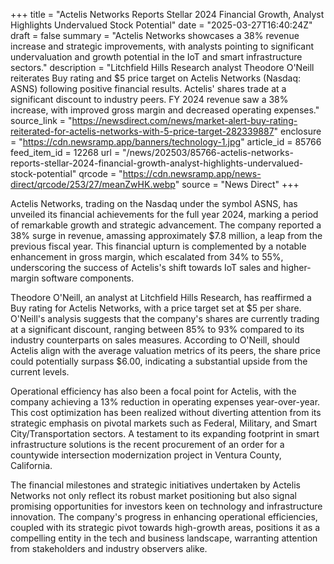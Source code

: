 +++
title = "Actelis Networks Reports Stellar 2024 Financial Growth, Analyst Highlights Undervalued Stock Potential"
date = "2025-03-27T16:40:24Z"
draft = false
summary = "Actelis Networks showcases a 38% revenue increase and strategic improvements, with analysts pointing to significant undervaluation and growth potential in the IoT and smart infrastructure sectors."
description = "Litchfield Hills Research analyst Theodore O'Neill reiterates Buy rating and $5 price target on Actelis Networks (Nasdaq: ASNS) following positive financial results. Actelis' shares trade at a significant discount to industry peers. FY 2024 revenue saw a 38% increase, with improved gross margin and decreased operating expenses."
source_link = "https://newsdirect.com/news/market-alert-buy-rating-reiterated-for-actelis-networks-with-5-price-target-282339887"
enclosure = "https://cdn.newsramp.app/banners/technology-1.jpg"
article_id = 85766
feed_item_id = 12268
url = "/news/202503/85766-actelis-networks-reports-stellar-2024-financial-growth-analyst-highlights-undervalued-stock-potential"
qrcode = "https://cdn.newsramp.app/news-direct/qrcode/253/27/meanZwHK.webp"
source = "News Direct"
+++

<p>Actelis Networks, trading on the Nasdaq under the symbol ASNS, has unveiled its financial achievements for the full year 2024, marking a period of remarkable growth and strategic advancement. The company reported a 38% surge in revenue, amassing approximately $7.8 million, a leap from the previous fiscal year. This financial upturn is complemented by a notable enhancement in gross margin, which escalated from 34% to 55%, underscoring the success of Actelis's shift towards IoT sales and higher-margin software components.</p><p>Theodore O'Neill, an analyst at Litchfield Hills Research, has reaffirmed a Buy rating for Actelis Networks, with a price target set at $5 per share. O'Neill's analysis suggests that the company's shares are currently trading at a significant discount, ranging between 85% to 93% compared to its industry counterparts on sales measures. According to O'Neill, should Actelis align with the average valuation metrics of its peers, the share price could potentially surpass $6.00, indicating a substantial upside from the current levels.</p><p>Operational efficiency has also been a focal point for Actelis, with the company achieving a 13% reduction in operating expenses year-over-year. This cost optimization has been realized without diverting attention from its strategic emphasis on pivotal markets such as Federal, Military, and Smart City/Transportation sectors. A testament to its expanding footprint in smart infrastructure solutions is the recent procurement of an order for a countywide intersection modernization project in Ventura County, California.</p><p>The financial milestones and strategic initiatives undertaken by Actelis Networks not only reflect its robust market positioning but also signal promising opportunities for investors keen on technology and infrastructure innovation. The company's progress in enhancing operational efficiencies, coupled with its strategic pivot towards high-growth areas, positions it as a compelling entity in the tech and business landscape, warranting attention from stakeholders and industry observers alike.</p>